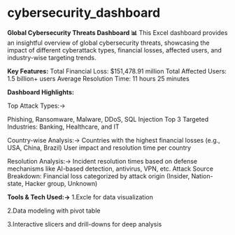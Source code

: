 # cybersecurity_dashboard
**Global Cybersecurity Threats Dashboard 📊**
This Excel dashboard provides an insightful overview of global cybersecurity threats, showcasing the impact of different cyberattack types, financial losses, affected users, and industry-wise targeting trends.

**Key Features:**
Total Financial Loss: $151,478.91 million
Total Affected Users: 1.5 billion+ users
Average Resolution Time: 11 hours 25 minutes

**Dashboard Highlights:**

Top Attack Types:->

Phishing, Ransomware, Malware, DDoS, SQL Injection
Top 3 Targeted Industries:
Banking, Healthcare, and IT

Country-wise Analysis:->
Countries with the highest financial losses (e.g., USA, China, Brazil)
User impact and resolution time per country

Resolution Analysis:->
Incident resolution times based on defense mechanisms like AI-based detection, antivirus, VPN, etc.
Attack Source Breakdown:
Financial loss categorized by attack origin (Insider, Nation-state, Hacker group, Unknown)

**Tools & Tech Used:->**
1.Excle for data visualization

2.Data modeling with pivot table

3.Interactive slicers and drill-downs for deep analysis
